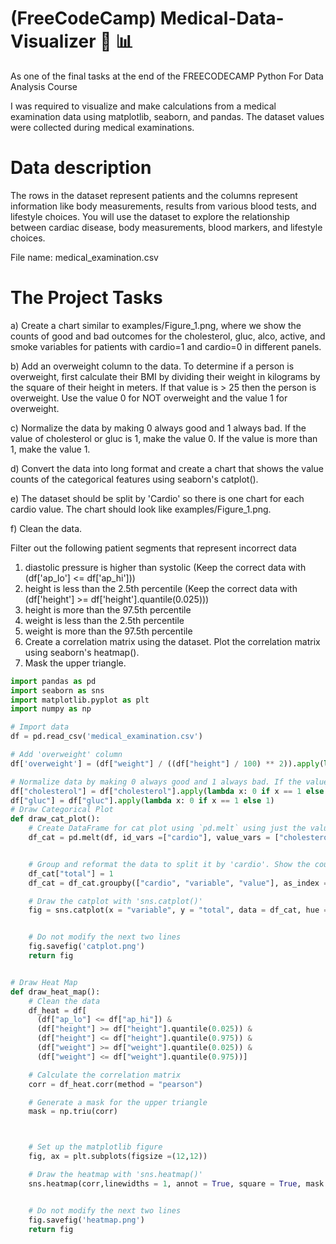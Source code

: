 # (FreeCodeCamp) Medical-Data-Visualizer :syringe: :bar_chart:

As one of the final tasks at the end of the FREECODECAMP Python For Data Analysis Course

I was required to visualize and make calculations from a medical examination data using matplotlib, seaborn, and pandas. The dataset values were collected during medical examinations.

# Data description

The rows in the dataset represent patients and the columns represent information like body measurements, results from various blood tests, and lifestyle choices. You will use the dataset to explore the relationship between cardiac disease, body measurements, blood markers, and lifestyle choices.

File name: medical_examination.csv

# The Project Tasks

a) Create a chart similar to examples/Figure_1.png, where we show the counts of good and bad outcomes for the cholesterol, gluc, alco, active, and smoke variables for patients with cardio=1 and cardio=0 in different panels.

b) Add an overweight column to the data. To determine if a person is overweight, first calculate their BMI by dividing their weight in kilograms by the square of their height in meters. If that value is > 25 then the person is overweight. Use the value 0 for NOT overweight and the value 1 for overweight.

c) Normalize the data by making 0 always good and 1 always bad. If the value of cholesterol or gluc is 1, make the value 0. If the value is more than 1, make the value 1.

d) Convert the data into long format and create a chart that shows the value counts of the categorical features using seaborn's catplot(). 

e) The dataset should be split by 'Cardio' so there is one chart for each cardio value. The chart should look like examples/Figure_1.png.

f) Clean the data. 

Filter out the following patient segments that represent incorrect data

1) diastolic pressure is higher than systolic (Keep the correct data with (df['ap_lo'] <= df['ap_hi']))
2) height is less than the 2.5th percentile (Keep the correct data with (df['height'] >= df['height'].quantile(0.025)))
3) height is more than the 97.5th percentile
4) weight is less than the 2.5th percentile
5) weight is more than the 97.5th percentile
6) Create a correlation matrix using the dataset. Plot the correlation matrix using seaborn's heatmap().
7) Mask the upper triangle.

```Python
import pandas as pd
import seaborn as sns
import matplotlib.pyplot as plt
import numpy as np

# Import data
df = pd.read_csv('medical_examination.csv')

# Add 'overweight' column
df['overweight'] = (df["weight"] / ((df["height"] / 100) ** 2)).apply(lambda x : 1 if x >25 else 0)

# Normalize data by making 0 always good and 1 always bad. If the value of 'cholesterol' or 'gluc' is 1, make the value 0. If the value is more than 1, make the value 1.
df["cholesterol"] = df["cholesterol"].apply(lambda x: 0 if x == 1 else 1)
df["gluc"] = df["gluc"].apply(lambda x: 0 if x == 1 else 1)
# Draw Categorical Plot
def draw_cat_plot():
    # Create DataFrame for cat plot using `pd.melt` using just the values from 'cholesterol', 'gluc', 'smoke', 'alco', 'active', and 'overweight'.
    df_cat = pd.melt(df, id_vars =["cardio"], value_vars = ["cholesterol", "gluc", "smoke", "alco", "active", "overweight"])


    # Group and reformat the data to split it by 'cardio'. Show the counts of each feature. You will have to rename one of the columns for the catplot to work correctly.
    df_cat["total"] = 1
    df_cat = df_cat.groupby(["cardio", "variable", "value"], as_index =False).count()

    # Draw the catplot with 'sns.catplot()'
    fig = sns.catplot(x = "variable", y = "total", data = df_cat, hue = "value", kind = "bar", col = "cardio").fig


    # Do not modify the next two lines
    fig.savefig('catplot.png')
    return fig


# Draw Heat Map
def draw_heat_map():
    # Clean the data
    df_heat = df[
      (df["ap_lo"] <= df["ap_hi"]) &
      (df["height"] >= df["height"].quantile(0.025)) &
      (df["height"] <= df["height"].quantile(0.975)) &
      (df["weight"] >= df["weight"].quantile(0.025)) &
      (df["weight"] <= df["weight"].quantile(0.975))]

    # Calculate the correlation matrix
    corr = df_heat.corr(method = "pearson")

    # Generate a mask for the upper triangle
    mask = np.triu(corr)



    # Set up the matplotlib figure
    fig, ax = plt.subplots(figsize =(12,12))

    # Draw the heatmap with 'sns.heatmap()'
    sns.heatmap(corr,linewidths = 1, annot = True, square = True, mask = mask, fmt = ".1f", center = 0.08, cbar_kws = {"shrink":0.5})


    # Do not modify the next two lines
    fig.savefig('heatmap.png')
    return fig
```

